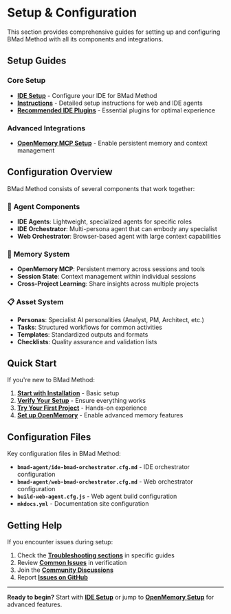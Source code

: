 # Setup & Configuration

This section provides comprehensive guides for setting up and configuring BMad Method with all its components and integrations.

## Setup Guides

### Core Setup
- **[IDE Setup](../ide-setup.md)** - Configure your IDE for BMad Method
- **[Instructions](../instruction.md)** - Detailed setup instructions for web and IDE agents
- **[Recommended IDE Plugins](../recommended-ide-plugins.md)** - Essential plugins for optimal experience

### Advanced Integrations
- **[OpenMemory MCP Setup](openmemory-setup.md)** - Enable persistent memory and context management

## Configuration Overview

BMad Method consists of several components that work together:

### 🤖 **Agent Components**
- **IDE Agents**: Lightweight, specialized agents for specific roles
- **IDE Orchestrator**: Multi-persona agent that can embody any specialist
- **Web Orchestrator**: Browser-based agent with large context capabilities

### 🧠 **Memory System**
- **OpenMemory MCP**: Persistent memory across sessions and tools
- **Session State**: Context management within individual sessions
- **Cross-Project Learning**: Share insights across multiple projects

### 📋 **Asset System**
- **Personas**: Specialist AI personalities (Analyst, PM, Architect, etc.)
- **Tasks**: Structured workflows for common activities
- **Templates**: Standardized outputs and formats
- **Checklists**: Quality assurance and validation lists

## Quick Start

If you're new to BMad Method:

1. **[Start with Installation](../getting-started/installation.md)** - Basic setup
2. **[Verify Your Setup](../getting-started/verification.md)** - Ensure everything works
3. **[Try Your First Project](../getting-started/first-project.md)** - Hands-on experience
4. **[Set up OpenMemory](openmemory-setup.md)** - Enable advanced memory features

## Configuration Files

Key configuration files in BMad Method:

- **`bmad-agent/ide-bmad-orchestrator.cfg.md`** - IDE orchestrator configuration
- **`bmad-agent/web-bmad-orchestrator.cfg.md`** - Web orchestrator configuration  
- **`build-web-agent.cfg.js`** - Web agent build configuration
- **`mkdocs.yml`** - Documentation site configuration

## Getting Help

If you encounter issues during setup:

1. Check the **[Troubleshooting sections](openmemory-setup.md#troubleshooting)** in specific guides
2. Review **[Common Issues](../getting-started/verification.md)** in verification
3. Join the **[Community Discussions](https://github.com/danielbentes/DMAD-METHOD/discussions)**
4. Report **[Issues on GitHub](https://github.com/danielbentes/DMAD-METHOD/issues)**

---

**Ready to begin?** Start with **[IDE Setup](../ide-setup.md)** or jump to **[OpenMemory Setup](openmemory-setup.md)** for advanced features. 